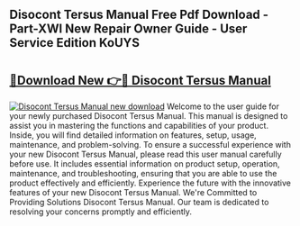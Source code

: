 ## Disocont Tersus Manual Free Pdf Download - Part-XWl New Repair Owner Guide - User Service Edition KoUYS

# <h2><a href="http://cf2192.oget.top/?id=Disocont+Tersus+Manual">🔗Download New 👉🔴 Disocont Tersus Manual</a></h2>

[![Disocont Tersus Manual new download](https://i.imgur.com/5g1atiW.png)](http://cf2192.oget.top/?id=Disocont+Tersus+Manual)
Welcome to the user guide for your newly purchased Disocont Tersus Manual. This manual is designed to assist you in mastering the functions and capabilities of your product. Inside, you will find detailed information on features, setup, usage, maintenance, and problem-solving. To ensure a successful experience with your new Disocont Tersus Manual, please read this user manual carefully before use. It includes essential information on product setup, operation, maintenance, and troubleshooting, ensuring that you are able to use the product effectively and efficiently. Experience the future with the innovative features of your new Disocont Tersus Manual. We're Committed to Providing Solutions Disocont Tersus Manual. Our team is dedicated to resolving your concerns promptly and efficiently.
